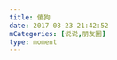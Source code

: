 ```yaml
---
title: 傻狗
date: 2017-08-23 21:42:52
mCategories: [说说,朋友圈]
type: moment
---
```


<div id="pics-20170823214252"></div>

<script src="/lib/moment/pics.js"></script>
<script>
var data = [
    {"link": "2017-08-23_214015.mov", "type": "video"}
];
picsRender(data, "pics-20170823214252");
</script>

